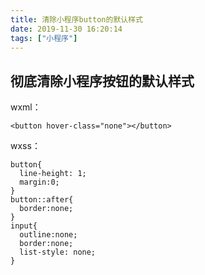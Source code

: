 ```yaml
---
title: 清除小程序button的默认样式
date: 2019-11-30 16:20:14
tags: ["小程序"]
---
```


## 彻底清除小程序按钮的默认样式

wxml：
```
<button hover-class="none"></button>
```
wxss：
```
button{
  line-height: 1;
  margin:0;
}
button::after{
  border:none;
}
input{
  outline:none;
  border:none;
  list-style: none;
}
```